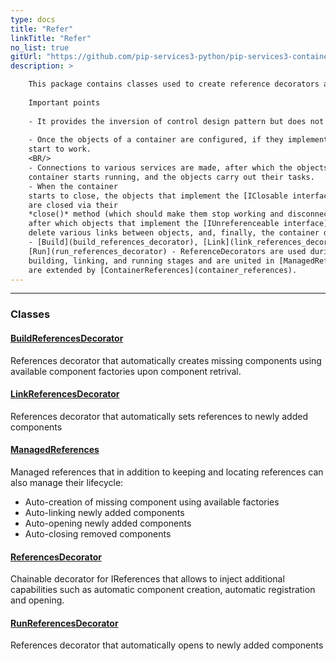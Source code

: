 ```yaml
---
type: docs
title: "Refer"
linkTitle: "Refer"
no_list: true
gitUrl: "https://github.com/pip-services3-python/pip-services3-container-python"
description: >

    This package contains classes used to create reference decorators and managed references. 
    
    Important points
    
    - It provides the inversion of control design pattern but does not contain the fully functional container (you can just only create a class that will set various references).
        
    - Once the objects of a container are configured, if they implement the [IReferencable](../../commons/refer/ireferencable) interface, they are passed a set of references for recreating links between objects in the container. If the objects implement the [IOpenable interface](../../commons/run/iopenable), the *open()* method is called and they 
    start to work. 
    <BR/>
    - Connections to various services are made, after which the objects start, the 
    container starts running, and the objects carry out their tasks. 
    - When the container 
    starts to close, the objects that implement the [IClosable interface](../../commons/run/iclosable) 
    are closed via their 
    *close()* method (which should make them stop working and disconnect from other services), 
    after which objects that implement the [IUnreferenceable interface](../../commons/refer/iunreferenceable)
    delete various links between objects, and, finally, the container destroys all objects and turns off. 
    - [Build](build_references_decorator), [Link](link_references_decorator), and 
    [Run](run_references_decorator) - ReferenceDecorators are used during the corresponding 
    building, linking, and running stages and are united in [ManagedReferences](managed_references), which 
    are extended by [ContainerReferences](container_references).
---
```

---

<div class="module-body"> 

### Classes

#### [BuildReferencesDecorator](build_references_decorator)
References decorator that automatically creates missing components using
available component factories upon component retrival.

#### [LinkReferencesDecorator](link_references_decorator)
References decorator that automatically sets references to newly added components

#### [ManagedReferences](managed_references)
Managed references that in addition to keeping and locating references can also 
manage their lifecycle:
- Auto-creation of missing component using available factories
- Auto-linking newly added components
- Auto-opening newly added components
- Auto-closing removed components

#### [ReferencesDecorator](references_decorator)
Chainable decorator for IReferences that allows to inject additional capabilities
such as automatic component creation, automatic registration and opening.

#### [RunReferencesDecorator](run_references_decorator)
References decorator that automatically opens to newly added components

</div>
